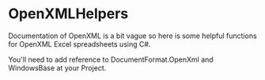 # OpenXMLHelpers
Documentation of OpenXML is a bit vague so here is some helpful functions for OpenXML Excel spreadsheets using C#.

You'll need to add reference to DocumentFormat.OpenXml and WindowsBase at your Project.
